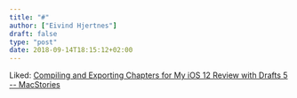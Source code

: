 ```yaml
---
title: "#"
author: ["Eivind Hjertnes"]
draft: false
type: "post"
date: 2018-09-14T18:15:12+02:00
---
```


Liked:
[Compiling
and Exporting Chapters for My iOS 12 Review with Drafts 5 --
MacStories](https://www.macstories.net/ios/compiling-and-exporting-chapters-for-my-ios-12-review-with-drafts-5/)
